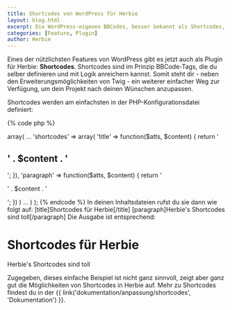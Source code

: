 ```yaml
---
title: Shortcodes von WordPress für Herbie
layout: blog.html
excerpt: Die WordPress-eigenen BBCodes, besser bekannt als Shortcodes, gibt es nun auch für Herbie. Damit erweiterst du Herbie auf einfache Art und Weise um eigene Tags und reicherst diese mit Logik an.
categories: [Feature, Plugin]
author: Herbie
---
```


Eines der nützlichsten Features von WordPress gibt es jetzt auch als Plugin
für Herbie: **Shortcodes**. Shortcodes sind im Prinzip BBCode-Tags, die du selber definieren
und mit Logik anreichern kannst. Somit steht dir - neben den
Erweiterungsmöglichkeiten von Twig - ein weiterer einfacher Weg zur Verfügung,
um dein Projekt nach deinen Wünschen anzupassen.

Shortcodes werden am einfachsten in der PHP-Konfigurationsdatei definiert:

{% code php %}
<?php
return array(
    'plugins' => array(
        ...
        'shortcodes' => array(
            'title' => function($atts, $content) {
                return '<h2>' . $content . '</h2>';
            }),
            'paragraph' => function($atts, $content) {
                return '<p>' . $content . '</p>';
            })
        )
        ...
    )
);
{% endcode %}

In deinen Inhaltsdateien rufst du sie dann wie folgt auf:

    [title]Shortcodes für Herbie[/title]
    [paragraph]Herbie's Shortcodes sind toll[/paragraph]

Die Ausgabe ist entsprechend:

    <h1>Shortcodes für Herbie</h1>
    <p>Herbie's Shortcodes sind toll</p>

Zugegeben, dieses einfache Beispiel ist nicht ganz sinnvoll, zeigt aber ganz gut
die Möglichkeiten von Shortcodes in Herbie auf.

Mehr zu Shortcodes findest du in der {{ link('dokumentation/anpassung/shortcodes', 'Dokumentation') }}.

